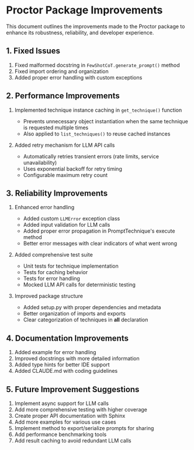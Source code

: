 # Proctor Package Improvements

This document outlines the improvements made to the Proctor package to enhance its robustness, reliability, and developer experience.

## 1. Fixed Issues

1. Fixed malformed docstring in `FewShotCoT.generate_prompt()` method
2. Fixed import ordering and organization
3. Added proper error handling with custom exceptions

## 2. Performance Improvements

1. Implemented technique instance caching in `get_technique()` function
   - Prevents unnecessary object instantiation when the same technique is requested multiple times
   - Also applied to `list_techniques()` to reuse cached instances

2. Added retry mechanism for LLM API calls
   - Automatically retries transient errors (rate limits, service unavailability)
   - Uses exponential backoff for retry timing
   - Configurable maximum retry count

## 3. Reliability Improvements

1. Enhanced error handling
   - Added custom `LLMError` exception class
   - Added input validation for LLM calls
   - Added proper error propagation in PromptTechnique's execute method
   - Better error messages with clear indicators of what went wrong

2. Added comprehensive test suite
   - Unit tests for technique implementation
   - Tests for caching behavior
   - Tests for error handling
   - Mocked LLM API calls for deterministic testing

3. Improved package structure
   - Added setup.py with proper dependencies and metadata
   - Better organization of imports and exports
   - Clear categorization of techniques in __all__ declaration

## 4. Documentation Improvements

1. Added example for error handling
2. Improved docstrings with more detailed information
3. Added type hints for better IDE support
4. Added CLAUDE.md with coding guidelines

## 5. Future Improvement Suggestions

1. Implement async support for LLM calls
2. Add more comprehensive testing with higher coverage
3. Create proper API documentation with Sphinx
4. Add more examples for various use cases
5. Implement method to export/serialize prompts for sharing
6. Add performance benchmarking tools
7. Add result caching to avoid redundant LLM calls